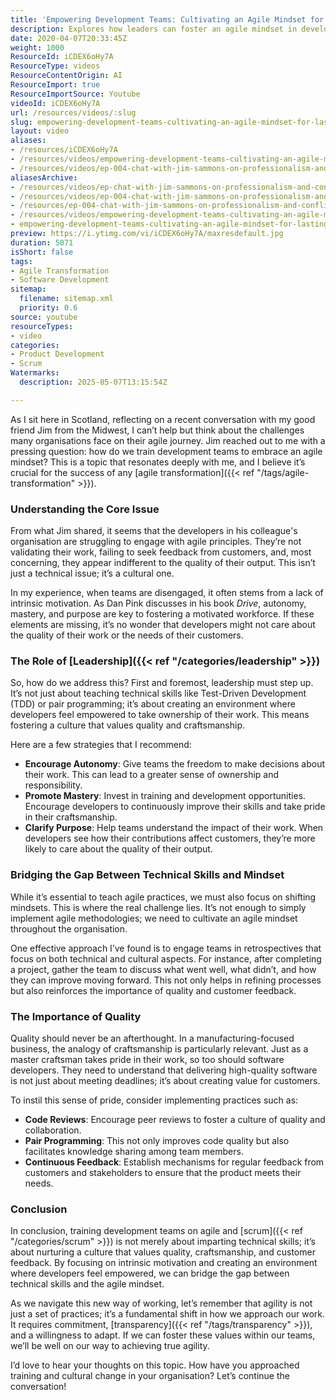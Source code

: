 ```yaml
---
title: 'Empowering Development Teams: Cultivating an Agile Mindset for Lasting Quality'
description: Explores how leaders can foster an agile mindset in development teams by promoting autonomy, mastery, purpose, and a culture of quality and continuous improvement.
date: 2020-04-07T20:33:45Z
weight: 1000
ResourceId: iCDEX6oHy7A
ResourceType: videos
ResourceContentOrigin: AI
ResourceImport: true
ResourceImportSource: Youtube
videoId: iCDEX6oHy7A
url: /resources/videos/:slug
slug: empowering-development-teams-cultivating-an-agile-mindset-for-lasting-quality
layout: video
aliases:
- /resources/iCDEX6oHy7A
- /resources/videos/empowering-development-teams-cultivating-an-agile-mindset-for-lasting-quality
- /resources/videos/ep-004-chat-with-jim-sammons-on-professionalism-and-conflicting-priorities
aliasesArchive:
- /resources/videos/ep-chat-with-jim-sammons-on-professionalism-and-conflicting-priorities
- /resources/videos/ep-004-chat-with-jim-sammons-on-professionalism-and-conflicting-priorities
- /resources/ep-004-chat-with-jim-sammons-on-professionalism-and-conflicting-priorities
- /resources/videos/empowering-development-teams-cultivating-an-agile-mindset-for-lasting-quality
- empowering-development-teams-cultivating-an-agile-mindset-for-lasting-quality
preview: https://i.ytimg.com/vi/iCDEX6oHy7A/maxresdefault.jpg
duration: 5071
isShort: false
tags:
- Agile Transformation
- Software Development
sitemap:
  filename: sitemap.xml
  priority: 0.6
source: youtube
resourceTypes:
- video
categories:
- Product Development
- Scrum
Watermarks:
  description: 2025-05-07T13:15:54Z

---
```

As I sit here in Scotland, reflecting on a recent conversation with my good friend Jim from the Midwest, I can’t help but think about the challenges many organisations face on their agile journey. Jim reached out to me with a pressing question: how do we train development teams to embrace an agile mindset? This is a topic that resonates deeply with me, and I believe it’s crucial for the success of any [agile transformation]({{< ref "/tags/agile-transformation" >}}).

### Understanding the Core Issue

From what Jim shared, it seems that the developers in his colleague's organisation are struggling to engage with agile principles. They’re not validating their work, failing to seek feedback from customers, and, most concerning, they appear indifferent to the quality of their output. This isn’t just a technical issue; it’s a cultural one. 

In my experience, when teams are disengaged, it often stems from a lack of intrinsic motivation. As Dan Pink discusses in his book *Drive*, autonomy, mastery, and purpose are key to fostering a motivated workforce. If these elements are missing, it’s no wonder that developers might not care about the quality of their work or the needs of their customers.

### The Role of [Leadership]({{< ref "/categories/leadership" >}})

So, how do we address this? First and foremost, leadership must step up. It’s not just about teaching technical skills like Test-Driven Development (TDD) or pair programming; it’s about creating an environment where developers feel empowered to take ownership of their work. This means fostering a culture that values quality and craftsmanship.

Here are a few strategies that I recommend:

- **Encourage Autonomy**: Give teams the freedom to make decisions about their work. This can lead to a greater sense of ownership and responsibility.
- **Promote Mastery**: Invest in training and development opportunities. Encourage developers to continuously improve their skills and take pride in their craftsmanship.
- **Clarify Purpose**: Help teams understand the impact of their work. When developers see how their contributions affect customers, they’re more likely to care about the quality of their output.

### Bridging the Gap Between Technical Skills and Mindset

While it’s essential to teach agile practices, we must also focus on shifting mindsets. This is where the real challenge lies. It’s not enough to simply implement agile methodologies; we need to cultivate an agile mindset throughout the organisation.

One effective approach I’ve found is to engage teams in retrospectives that focus on both technical and cultural aspects. For instance, after completing a project, gather the team to discuss what went well, what didn’t, and how they can improve moving forward. This not only helps in refining processes but also reinforces the importance of quality and customer feedback.

### The Importance of Quality

Quality should never be an afterthought. In a manufacturing-focused business, the analogy of craftsmanship is particularly relevant. Just as a master craftsman takes pride in their work, so too should software developers. They need to understand that delivering high-quality software is not just about meeting deadlines; it’s about creating value for customers.

To instil this sense of pride, consider implementing practices such as:

- **Code Reviews**: Encourage peer reviews to foster a culture of quality and collaboration.
- **Pair Programming**: This not only improves code quality but also facilitates knowledge sharing among team members.
- **Continuous Feedback**: Establish mechanisms for regular feedback from customers and stakeholders to ensure that the product meets their needs.

### Conclusion

In conclusion, training development teams on agile and [scrum]({{< ref "/categories/scrum" >}}) is not merely about imparting technical skills; it’s about nurturing a culture that values quality, craftsmanship, and customer feedback. By focusing on intrinsic motivation and creating an environment where developers feel empowered, we can bridge the gap between technical skills and the agile mindset.

As we navigate this new way of working, let’s remember that agility is not just a set of practices; it’s a fundamental shift in how we approach our work. It requires commitment, [transparency]({{< ref "/tags/transparency" >}}), and a willingness to adapt. If we can foster these values within our teams, we’ll be well on our way to achieving true agility. 

I’d love to hear your thoughts on this topic. How have you approached training and cultural change in your organisation? Let’s continue the conversation!
